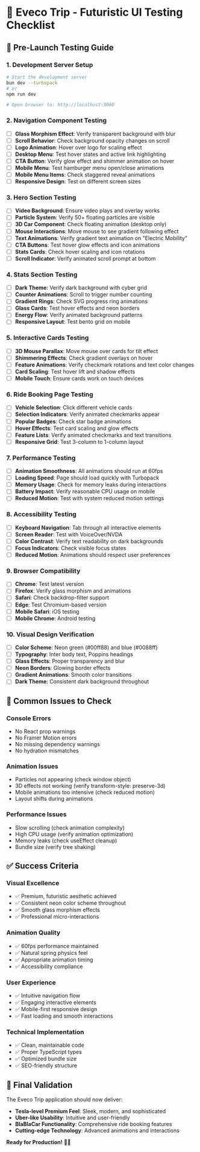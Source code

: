 # 🧪 Eveco Trip - Futuristic UI Testing Checklist

## 🚀 **Pre-Launch Testing Guide**

### **1. Development Server Setup**
```bash
# Start the development server
bun dev --turbopack
# or
npm run dev

# Open browser to: http://localhost:3000
```

### **2. Navigation Component Testing**
- [ ] **Glass Morphism Effect**: Verify transparent background with blur
- [ ] **Scroll Behavior**: Check background opacity changes on scroll
- [ ] **Logo Animation**: Hover over logo for scaling effect
- [ ] **Desktop Menu**: Test hover states and active link highlighting
- [ ] **CTA Button**: Verify glow effect and shimmer animation on hover
- [ ] **Mobile Menu**: Test hamburger menu open/close animations
- [ ] **Mobile Menu Items**: Check staggered reveal animations
- [ ] **Responsive Design**: Test on different screen sizes

### **3. Hero Section Testing**
- [ ] **Video Background**: Ensure video plays and overlay works
- [ ] **Particle System**: Verify 50+ floating particles are visible
- [ ] **3D Car Component**: Check floating animation (desktop only)
- [ ] **Mouse Interactions**: Move mouse to see gradient following effect
- [ ] **Text Animations**: Verify gradient text animation on "Electric Mobility"
- [ ] **CTA Buttons**: Test hover glow effects and icon animations
- [ ] **Stats Cards**: Check hover scaling and icon rotations
- [ ] **Scroll Indicator**: Verify animated scroll prompt at bottom

### **4. Stats Section Testing**
- [ ] **Dark Theme**: Verify dark background with cyber grid
- [ ] **Counter Animations**: Scroll to trigger number counting
- [ ] **Gradient Rings**: Check SVG progress ring animations
- [ ] **Glass Cards**: Test hover effects and neon borders
- [ ] **Energy Flow**: Verify animated background patterns
- [ ] **Responsive Layout**: Test bento grid on mobile

### **5. Interactive Cards Testing**
- [ ] **3D Mouse Parallax**: Move mouse over cards for tilt effect
- [ ] **Shimmering Effects**: Check gradient overlays on hover
- [ ] **Feature Animations**: Verify checkmark rotations and text color changes
- [ ] **Card Scaling**: Test hover lift and shadow effects
- [ ] **Mobile Touch**: Ensure cards work on touch devices

### **6. Ride Booking Page Testing**
- [ ] **Vehicle Selection**: Click different vehicle cards
- [ ] **Selection Indicators**: Verify animated checkmarks appear
- [ ] **Popular Badges**: Check star badge animations
- [ ] **Hover Effects**: Test card scaling and glow effects
- [ ] **Feature Lists**: Verify animated checkmarks and text transitions
- [ ] **Responsive Grid**: Test 3-column to 1-column layout

### **7. Performance Testing**
- [ ] **Animation Smoothness**: All animations should run at 60fps
- [ ] **Loading Speed**: Page should load quickly with Turbopack
- [ ] **Memory Usage**: Check for memory leaks during interactions
- [ ] **Battery Impact**: Verify reasonable CPU usage on mobile
- [ ] **Reduced Motion**: Test with system reduced motion settings

### **8. Accessibility Testing**
- [ ] **Keyboard Navigation**: Tab through all interactive elements
- [ ] **Screen Reader**: Test with VoiceOver/NVDA
- [ ] **Color Contrast**: Verify text readability on dark backgrounds
- [ ] **Focus Indicators**: Check visible focus states
- [ ] **Reduced Motion**: Animations should respect user preferences

### **9. Browser Compatibility**
- [ ] **Chrome**: Test latest version
- [ ] **Firefox**: Verify glass morphism and animations
- [ ] **Safari**: Check backdrop-filter support
- [ ] **Edge**: Test Chromium-based version
- [ ] **Mobile Safari**: iOS testing
- [ ] **Mobile Chrome**: Android testing

### **10. Visual Design Verification**
- [ ] **Color Scheme**: Neon green (#00ff88) and blue (#0088ff)
- [ ] **Typography**: Inter body text, Poppins headings
- [ ] **Glass Effects**: Proper transparency and blur
- [ ] **Neon Borders**: Glowing border effects
- [ ] **Gradient Animations**: Smooth color transitions
- [ ] **Dark Theme**: Consistent dark background throughout

## 🐛 **Common Issues to Check**

### **Console Errors**
- No React prop warnings
- No Framer Motion errors
- No missing dependency warnings
- No hydration mismatches

### **Animation Issues**
- Particles not appearing (check window object)
- 3D effects not working (verify transform-style: preserve-3d)
- Mobile animations too intensive (check reduced motion)
- Layout shifts during animations

### **Performance Issues**
- Slow scrolling (check animation complexity)
- High CPU usage (verify animation optimization)
- Memory leaks (check useEffect cleanup)
- Bundle size (verify tree shaking)

## ✅ **Success Criteria**

### **Visual Excellence**
- ✅ Premium, futuristic aesthetic achieved
- ✅ Consistent neon color scheme throughout
- ✅ Smooth glass morphism effects
- ✅ Professional micro-interactions

### **Animation Quality**
- ✅ 60fps performance maintained
- ✅ Natural spring physics feel
- ✅ Appropriate animation timing
- ✅ Accessibility compliance

### **User Experience**
- ✅ Intuitive navigation flow
- ✅ Engaging interactive elements
- ✅ Mobile-first responsive design
- ✅ Fast loading and smooth interactions

### **Technical Implementation**
- ✅ Clean, maintainable code
- ✅ Proper TypeScript types
- ✅ Optimized bundle size
- ✅ SEO-friendly structure

## 🎯 **Final Validation**

The Eveco Trip application should now deliver:
- **Tesla-level Premium Feel**: Sleek, modern, and sophisticated
- **Uber-like Usability**: Intuitive and user-friendly
- **BlaBlaCar Functionality**: Comprehensive ride booking features
- **Cutting-edge Technology**: Advanced animations and interactions

**Ready for Production!** 🚀✨

